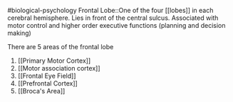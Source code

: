#biological-psychology 
Frontal Lobe::One of the four [[lobes]] in each cerebral hemisphere. Lies in front of the central sulcus. Associated with motor control and higher order executive functions (planning and decision making)

There are 5 areas of the frontal lobe
1. [[Primary Motor Cortex]]
2. [[Motor association cortex]]
3. [[Frontal Eye Field]]
4. [[Prefrontal Cortex]]
5. [[Broca's Area]]